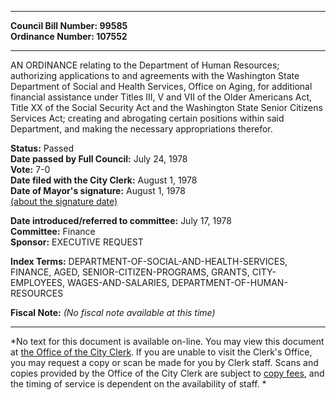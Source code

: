 * * * * *  
  
**Council Bill Number: [](#h0)[](#h2)99585**   
**Ordinance Number: 107552**  
  
* * * * *  
  
AN ORDINANCE relating to the Department of Human Resources; authorizing applications to and agreements with the Washington State Department of Social and Health Services, Office on Aging, for additional financial assistance under Titles III, V and VII of the Older Americans Act, Title XX of the Social Security Act and the Washington State Senior Citizens Services Act; creating and abrogating certain positions within said Department, and making the necessary appropriations therefor.  
  
**Status:** Passed   
**Date passed by Full Council:** July 24, 1978   
**Vote:** 7-0   
**Date filed with the City Clerk:** August 1, 1978   
**Date of Mayor's signature:** August 1, 1978   
[(about the signature date)](/~public/approvaldate.htm)   
  
  
**Date introduced/referred to committee:** July 17, 1978   
**Committee:** Finance   
**Sponsor:** EXECUTIVE REQUEST   
  
**Index Terms:** DEPARTMENT-OF-SOCIAL-AND-HEALTH-SERVICES, FINANCE, AGED, SENIOR-CITIZEN-PROGRAMS, GRANTS, CITY-EMPLOYEES, WAGES-AND-SALARIES, DEPARTMENT-OF-HUMAN-RESOURCES  
  
**Fiscal Note:** *(No fiscal note available at this time)*  
  
* * * * *  
  
*No text for this document is available on-line. You may view this document at [the Office of the City Clerk](http://www.seattle.gov/leg/clerk/contactUs.htm). If you are unable to visit the Clerk's Office, you may request a copy or scan be made for you by Clerk staff. Scans and copies provided by the Office of the City Clerk are subject to [copy fees](http://clerk.seattle.gov/~public/clerkfees.htm), and the timing of service is dependent on the availability of staff. *  
  
  

